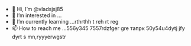 - 👋 Hi, I’m @vladsjsj85
- 👀 I’m interested in ...
- 🌱 I’m currently learning ...rthrthh t reh rt reg
- 📫 How to reach me ...556y345 7557rdzfger gre тапрк
50y54u4dytj jfy dyrt s mn,ryyyerwgstr 
<!---hrttrth
vladsjsj85/vladsjsj85 is a ✨ special ✨ repository because its `README.md` (this file) appears on your GitHub profile.
You can click the Preview link to take a look at your changes.
--->
